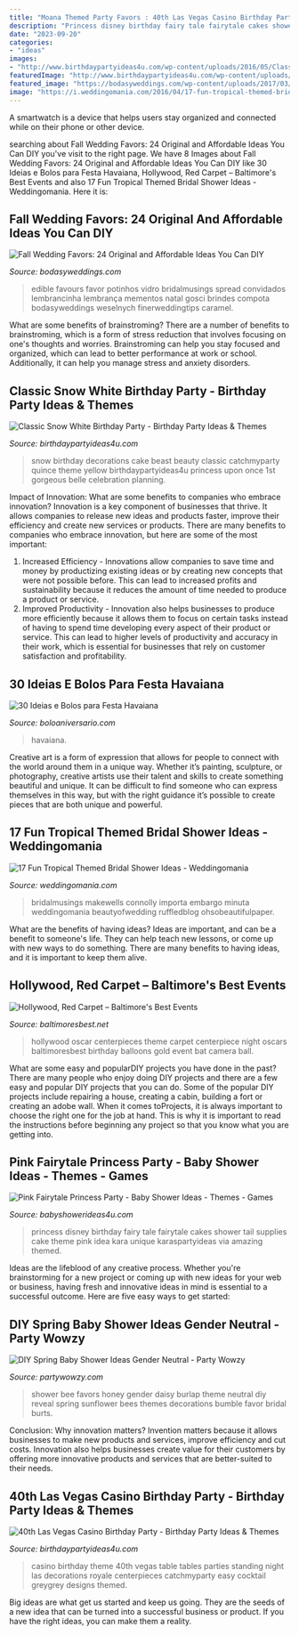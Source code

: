```yaml
---
title: "Moana Themed Party Favors : 40th Las Vegas Casino Birthday Party"
description: "Princess disney birthday fairy tale fairytale cakes shower tail supplies cake theme pink idea kara unique karaspartyideas via amazing themed"
date: "2023-09-20"
categories:
- "ideas"
images:
- "http://www.birthdaypartyideas4u.com/wp-content/uploads/2016/05/Classic-Snow-White-Birthday-Party-Cake-600x800.jpg"
featuredImage: "http://www.birthdaypartyideas4u.com/wp-content/uploads/2016/05/Classic-Snow-White-Birthday-Party-Cake-600x800.jpg"
featured_image: "https://bodasyweddings.com/wp-content/uploads/2017/03/great-fall-wedding-favors-450x626.jpg"
image: "https://i.weddingomania.com/2016/04/17-fun-tropical-themed-bridal-shower-ideas-16.jpg"
---
```



A smartwatch is a device that helps users stay organized and connected while on their phone or other device.

	

		
searching about Fall Wedding Favors: 24 Original and Affordable Ideas You Can DIY you've visit to the right page. We have 8 Images about Fall Wedding Favors: 24 Original and Affordable Ideas You Can DIY like 30 Ideias e Bolos para Festa Havaiana, Hollywood, Red Carpet – Baltimore&#039;s Best Events and also 17 Fun Tropical Themed Bridal Shower Ideas - Weddingomania. Here it is:
		
    
## Fall Wedding Favors: 24 Original And Affordable Ideas You Can DIY

<img loading=lazy src="https://bodasyweddings.com/wp-content/uploads/2017/03/great-fall-wedding-favors-450x626.jpg" onerror="this.onerror=null;this.src='https://tse3.mm.bing.net/th?id=OIP._3CR7bLOeSunawPQk0WBYAAAAA&amp;pid=15.1';" alt="Fall Wedding Favors: 24 Original and Affordable Ideas You Can DIY">

_Source: bodasyweddings.com_

>edible favours favor potinhos vidro bridalmusings spread convidados lembrancinha lembrança mementos natal gosci brindes compota bodasyweddings weselnych finerweddingtips caramel. 

	

What are some benefits of brainstroming?
There are a number of benefits to brainstroming, which is a form of stress reduction that involves focusing on one's thoughts and worries. Brainstroming can help you stay focused and organized, which can lead to better performance at work or school. Additionally, it can help you manage stress and anxiety disorders.

    
## Classic Snow White Birthday Party - Birthday Party Ideas &amp; Themes

<img loading=lazy src="http://www.birthdaypartyideas4u.com/wp-content/uploads/2016/05/Classic-Snow-White-Birthday-Party-Cake-600x800.jpg" onerror="this.onerror=null;this.src='https://tse2.mm.bing.net/th?id=OIP.sqncRmlFLjJuAp_tFBVT_AHaJ4&amp;pid=15.1';" alt="Classic Snow White Birthday Party - Birthday Party Ideas &amp; Themes">

_Source: birthdaypartyideas4u.com_

>snow birthday decorations cake beast beauty classic catchmyparty quince theme yellow birthdaypartyideas4u princess upon once 1st gorgeous belle celebration planning. 

	

Impact of Innovation: What are some benefits to companies who embrace innovation?
Innovation is a key component of businesses that thrive. It allows companies to release new ideas and products faster, improve their efficiency and create new services or products. There are many benefits to companies who embrace innovation, but here are some of the most important: 
1. Increased Efficiency - Innovations allow companies to save time and money by productizing existing ideas or by creating new concepts that were not possible before. This can lead to increased profits and sustainability because it reduces the amount of time needed to produce a product or service. 
2. Improved Productivity - Innovation also helps businesses to produce more efficiently because it allows them to focus on certain tasks instead of having to spend time developing every aspect of their product or service. This can lead to higher levels of productivity and accuracy in their work, which is essential for businesses that rely on customer satisfaction and profitability.

    
## 30 Ideias E Bolos Para Festa Havaiana

<img loading=lazy src="https://boloaniversario.com/wp-content/uploads/decoracao-festa-havaiana-27.jpg" onerror="this.onerror=null;this.src='https://tse3.mm.bing.net/th?id=OIP.MRJkaup2sEiYhrp-CjIIkwHaOY&amp;pid=15.1';" alt="30 Ideias e Bolos para Festa Havaiana">

_Source: boloaniversario.com_

>havaiana. 

	

Creative art is a form of expression that allows for people to connect with the world around them in a unique way. Whether it’s painting, sculpture, or photography, creative artists use their talent and skills to create something beautiful and unique. It can be difficult to find someone who can express themselves in this way, but with the right guidance it’s possible to create pieces that are both unique and powerful.

    
## 17 Fun Tropical Themed Bridal Shower Ideas - Weddingomania

<img loading=lazy src="https://i.weddingomania.com/2016/04/17-fun-tropical-themed-bridal-shower-ideas-16.jpg" onerror="this.onerror=null;this.src='https://tse4.mm.bing.net/th?id=OIP.6jskgF85syIr5347zmNAmQHaLH&amp;pid=15.1';" alt="17 Fun Tropical Themed Bridal Shower Ideas - Weddingomania">

_Source: weddingomania.com_

>bridalmusings makewells connolly importa embargo minuta weddingomania beautyofwedding ruffledblog ohsobeautifulpaper. 

	

What are the benefits of having ideas?
Ideas are important, and can be a benefit to someone's life. They can help teach new lessons, or come up with new ways to do something. There are many benefits to having ideas, and it is important to keep them alive.

    
## Hollywood, Red Carpet – Baltimore&#039;s Best Events

<img loading=lazy src="https://www.baltimoresbest.net/wp-content/uploads/2013/03/Hollywood-45-Nevada-080306-1.jpg" onerror="this.onerror=null;this.src='https://tse1.mm.bing.net/th?id=OIP.Ec0jWglAitrFUJ5e9kUFsAHaJ4&amp;pid=15.1';" alt="Hollywood, Red Carpet – Baltimore&#039;s Best Events">

_Source: baltimoresbest.net_

>hollywood oscar centerpieces theme carpet centerpiece night oscars baltimoresbest birthday balloons gold event bat camera ball. 

	

What are some easy and popularDIY projects you have done in the past?
There are many people who enjoy doing DIY projects and there are a few easy and popular DIY projects that you can do. Some of the popular DIY projects include repairing a house, creating a cabin, building a fort or creating an adobe wall. When it comes toProjects, it is always important to choose the right one for the job at hand. This is why it is important to read the instructions before beginning any project so that you know what you are getting into.

    
## Pink Fairytale Princess Party - Baby Shower Ideas - Themes - Games

<img loading=lazy src="http://www.babyshowerideas4u.com/wp-content/uploads/2014/01/princess-71.jpg" onerror="this.onerror=null;this.src='https://tse2.mm.bing.net/th?id=OIP.hDgV64mRUwX_NlalwpUVEQHaLH&amp;pid=15.1';" alt="Pink Fairytale Princess Party - Baby Shower Ideas - Themes - Games">

_Source: babyshowerideas4u.com_

>princess disney birthday fairy tale fairytale cakes shower tail supplies cake theme pink idea kara unique karaspartyideas via amazing themed. 

	

Ideas are the lifeblood of any creative process. Whether you're brainstorming for a new project or coming up with new ideas for your web or business, having fresh and innovative ideas in mind is essential to a successful outcome. Here are five easy ways to get started: 

    
## DIY Spring Baby Shower Ideas Gender Neutral - Party Wowzy

<img loading=lazy src="https://partywowzy.com/wp-content/uploads/2018/12/Burlap-daisy-favors.jpg" onerror="this.onerror=null;this.src='https://tse2.mm.bing.net/th?id=OIP.qDCGA0dapp80pHqmoXmKtAHaJ4&amp;pid=15.1';" alt="DIY Spring Baby Shower Ideas Gender Neutral - Party Wowzy">

_Source: partywowzy.com_

>shower bee favors honey gender daisy burlap theme neutral diy reveal spring sunflower bees themes decorations bumble favor bridal burts. 

	

Conclusion: Why innovation matters?
Invention matters because it allows businesses to make new products and services, improve efficiency and cut costs. Innovation also helps businesses create value for their customers by offering more innovative products and services that are better-suited to their needs.

    
## 40th Las Vegas Casino Birthday Party - Birthday Party Ideas &amp; Themes

<img loading=lazy src="http://i0.wp.com/www.birthdaypartyideas4u.com/wp-content/uploads/2015/02/table1-412x550.jpg?resize=550%2C733" onerror="this.onerror=null;this.src='https://tse1.mm.bing.net/th?id=OIP.71gZkQSvh6fiYE72DgKutwHaJ3&amp;pid=15.1';" alt="40th Las Vegas Casino Birthday Party - Birthday Party Ideas &amp; Themes">

_Source: birthdaypartyideas4u.com_

>casino birthday theme 40th vegas table tables parties standing night las decorations royale centerpieces catchmyparty easy cocktail greygrey designs themed. 

	

Big ideas are what get us started and keep us going. They are the seeds of a new idea that can be turned into a successful business or product. If you have the right ideas, you can make them a reality.

